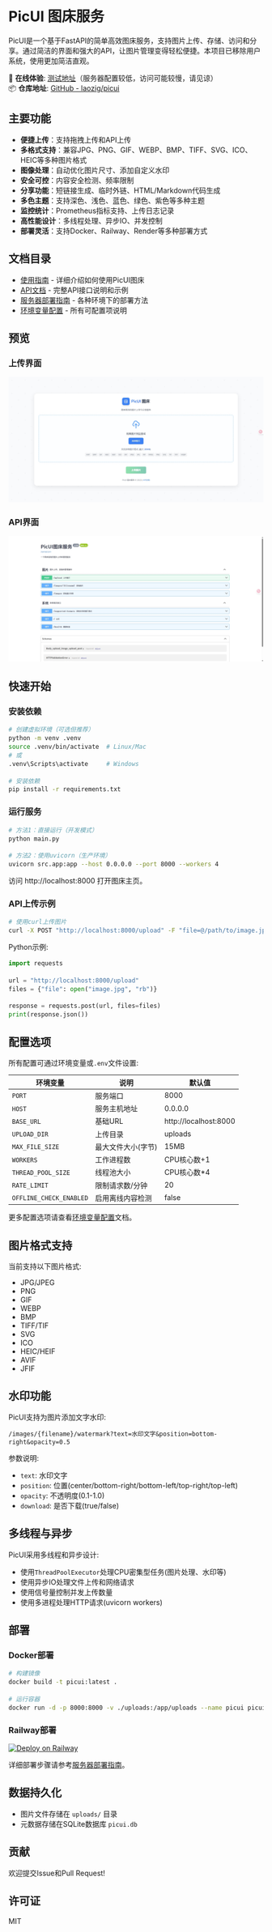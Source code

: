 # PicUI 图床服务

PicUI是一个基于FastAPI的简单高效图床服务，支持图片上传、存储、访问和分享。通过简洁的界面和强大的API，让图片管理变得轻松便捷。本项目已移除用户系统，使用更加简洁直观。

🔗 **在线体验**: [测试地址](http://117.72.85.101:8000/)（服务器配置较低，访问可能较慢，请见谅）  
📦 **仓库地址**: [GitHub - laozig/picui](https://github.com/laozig/picui.git)

## 主要功能

- **便捷上传**：支持拖拽上传和API上传
- **多格式支持**：兼容JPG、PNG、GIF、WEBP、BMP、TIFF、SVG、ICO、HEIC等多种图片格式
- **图像处理**：自动优化图片尺寸、添加自定义水印
- **安全可控**：内容安全检测、频率限制
- **分享功能**：短链接生成、临时外链、HTML/Markdown代码生成
- **多色主题**：支持深色、浅色、蓝色、绿色、紫色等多种主题
- **监控统计**：Prometheus指标支持、上传日志记录
- **高性能设计**：多线程处理、异步IO、并发控制
- **部署灵活**：支持Docker、Railway、Render等多种部署方式

## 文档目录

- [使用指南](docs/使用指南.md) - 详细介绍如何使用PicUI图床
- [API文档](docs/API文档.md) - 完整API接口说明和示例
- [服务器部署指南](docs/服务器部署指南.md) - 各种环境下的部署方法
- [环境变量配置](docs/环境变量配置.md) - 所有可配置项说明

## 预览

### 上传界面
![上传界面](1.png)

### API界面
![API界面](2.png)

## 快速开始

### 安装依赖

```bash
# 创建虚拟环境（可选但推荐）
python -m venv .venv
source .venv/bin/activate  # Linux/Mac
# 或
.venv\Scripts\activate     # Windows

# 安装依赖
pip install -r requirements.txt
```

### 运行服务

```bash
# 方法1：直接运行（开发模式）
python main.py

# 方法2：使用uvicorn（生产环境）
uvicorn src.app:app --host 0.0.0.0 --port 8000 --workers 4
```

访问 http://localhost:8000 打开图床主页。

### API上传示例

```bash
# 使用curl上传图片
curl -X POST "http://localhost:8000/upload" -F "file=@/path/to/image.jpg"
```

Python示例:

```python
import requests

url = "http://localhost:8000/upload"
files = {"file": open("image.jpg", "rb")}

response = requests.post(url, files=files)
print(response.json())
```

## 配置选项

所有配置可通过环境变量或`.env`文件设置:

| 环境变量 | 说明 | 默认值 |
|---------|------|-------|
| `PORT` | 服务端口 | 8000 |
| `HOST` | 服务主机地址 | 0.0.0.0 |
| `BASE_URL` | 基础URL | http://localhost:8000 |
| `UPLOAD_DIR` | 上传目录 | uploads |
| `MAX_FILE_SIZE` | 最大文件大小(字节) | 15MB |
| `WORKERS` | 工作进程数 | CPU核心数+1 |
| `THREAD_POOL_SIZE` | 线程池大小 | CPU核心数*4 |
| `RATE_LIMIT` | 限制请求数/分钟 | 20 |
| `OFFLINE_CHECK_ENABLED` | 启用离线内容检测 | false |

更多配置选项请查看[环境变量配置](docs/环境变量配置.md)文档。

## 图片格式支持

当前支持以下图片格式:

- JPG/JPEG
- PNG
- GIF
- WEBP
- BMP
- TIFF/TIF
- SVG
- ICO
- HEIC/HEIF
- AVIF
- JFIF

## 水印功能

PicUI支持为图片添加文字水印:

```
/images/{filename}/watermark?text=水印文字&position=bottom-right&opacity=0.5
```

参数说明:
- `text`: 水印文字
- `position`: 位置(center/bottom-right/bottom-left/top-right/top-left)
- `opacity`: 不透明度(0.1-1.0)
- `download`: 是否下载(true/false)

## 多线程与异步

PicUI采用多线程和异步设计:

- 使用`ThreadPoolExecutor`处理CPU密集型任务(图片处理、水印等)
- 使用异步IO处理文件上传和网络请求
- 使用信号量控制并发上传数量
- 使用多进程处理HTTP请求(uvicorn workers)

## 部署

### Docker部署

```bash
# 构建镜像
docker build -t picui:latest .

# 运行容器
docker run -d -p 8000:8000 -v ./uploads:/app/uploads --name picui picui:latest
```

### Railway部署

[![Deploy on Railway](https://railway.app/button.svg)](https://railway.app/template/picui)

详细部署步骤请参考[服务器部署指南](docs/服务器部署指南.md)。

## 数据持久化

- 图片文件存储在 `uploads/` 目录
- 元数据存储在SQLite数据库 `picui.db`

## 贡献

欢迎提交Issue和Pull Request!

## 许可证

MIT